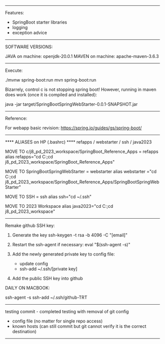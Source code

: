 --------------------------
Features:

- SpringBoot starter libraries
- logging
- exception advice

--------------------------
SOFTWARE VERSIONS:

JAVA on machine:  openjdk-20.0.1
MAVEN on machine: apache-maven-3.6.3

--------------------------
Execute:

./mvnw spring-boot:run
mvn spring-boot:run

Bizarrely, control c is not stopping spring boot!
However, running in maven does work (once it is compiled and installed):

java -jar target/SpringBootSpringWebStarter-0.0.1-SNAPSHOT.jar

--------------------------
Reference:

For webapp basic revision:
https://spring.io/guides/gs/spring-boot/

--------------------------
**** ALIASES on HP (.bashrc) ****
refapps / webstarter / ssh / java2023

MOVE TO c/j8_pd_2023_workspace/SpringBoot_Reference_Apps = refapps
alias refapps="cd C:;cd j8_pd_2023_workspace/SpringBoot_Reference_Apps"

MOVE TO SpringBootSpringWebStarter = webstarter
alias webstarter ="cd C:;cd j8_pd_2023_workspace/SpringBoot_Reference_Apps/SpringBootSpringWebStarter"

MOVE TO SSH = ssh
alias ssh="cd ~/.ssh"

MOVE TO 2023 Workspace
alias java2023="cd C:;cd j8_pd_2023_workspace"

--------------------------
Remake github SSH key:

1) Generate the key
   ssh-keygen -t rsa -b 4096 -C "[email]"

2) Restart the ssh-agent if necessary:
   eval "$(ssh-agent -s)"

3) Add the newly generated private key to config file:
   - update config
   - ssh-add ~/.ssh/[private key]

4) Add the public SSH key into github

DAILY ON MACBOOK:

ssh-agent -s
ssh-add ~/.ssh/github-TRT

--------------------------
testing commit - completed testing with removal of git config
- config file (no matter for single repo access)
- known hosts (can still commit but git cannot verify it is the correct destination)
--------------------------
